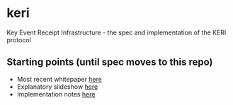 # keri
Key Event Receipt Infrastructure - the spec and implementation of the KERI protocol

## Starting points (until spec moves to this repo)
* Most recent whitepaper [here](https://github.com/SmithSamuelM/Papers/blob/master/whitepapers/KERI_WP_2.x.web.pdf)
* Explanatory slideshow [here](https://github.com/SmithSamuelM/Papers/blob/master/presentations/KERI2_Overview.web.pdf)
* Implementation notes [here](implementation.md)
